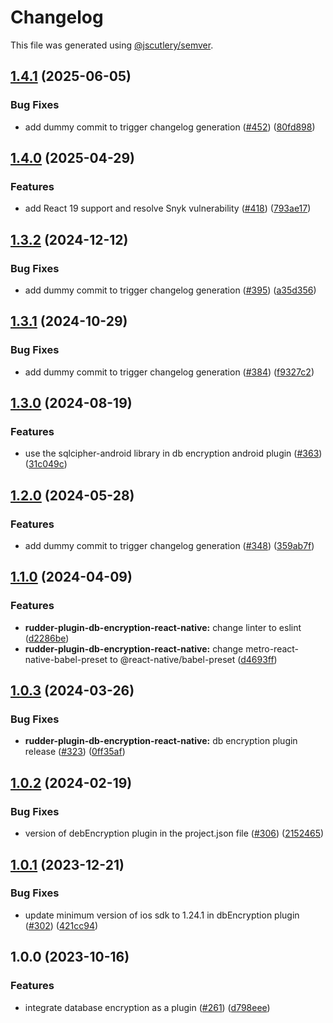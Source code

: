 # Changelog

This file was generated using [@jscutlery/semver](https://github.com/jscutlery/semver).

## [1.4.1](https://github.com/rudderlabs/rudder-sdk-react-native/compare/rudder-plugin-db-encryption-react-native@1.4.0...rudder-plugin-db-encryption-react-native@1.4.1) (2025-06-05)


### Bug Fixes

* add dummy commit to trigger changelog generation ([#452](https://github.com/rudderlabs/rudder-sdk-react-native/issues/452)) ([80fd898](https://github.com/rudderlabs/rudder-sdk-react-native/commit/80fd898f084ee9290cbeb72fad6b852127aabf21))

## [1.4.0](https://github.com/rudderlabs/rudder-sdk-react-native/compare/rudder-plugin-db-encryption-react-native@1.3.2...rudder-plugin-db-encryption-react-native@1.4.0) (2025-04-29)


### Features

* add React 19 support and resolve Snyk vulnerability ([#418](https://github.com/rudderlabs/rudder-sdk-react-native/issues/418)) ([793ae17](https://github.com/rudderlabs/rudder-sdk-react-native/commit/793ae17076d8f69404877eec07fea1b49c3ce304))

## [1.3.2](https://github.com/rudderlabs/rudder-sdk-react-native/compare/rudder-plugin-db-encryption-react-native@1.3.1...rudder-plugin-db-encryption-react-native@1.3.2) (2024-12-12)


### Bug Fixes

* add dummy commit to trigger changelog generation ([#395](https://github.com/rudderlabs/rudder-sdk-react-native/issues/395)) ([a35d356](https://github.com/rudderlabs/rudder-sdk-react-native/commit/a35d356fad78ef229fb12005882eb8e1c3175812))

## [1.3.1](https://github.com/rudderlabs/rudder-sdk-react-native/compare/rudder-plugin-db-encryption-react-native@1.3.0...rudder-plugin-db-encryption-react-native@1.3.1) (2024-10-29)


### Bug Fixes

* add dummy commit to trigger changelog generation ([#384](https://github.com/rudderlabs/rudder-sdk-react-native/issues/384)) ([f9327c2](https://github.com/rudderlabs/rudder-sdk-react-native/commit/f9327c2e4f7fe23729a2cb0c3c67097c16ff8d73))

## [1.3.0](https://github.com/rudderlabs/rudder-sdk-react-native/compare/rudder-plugin-db-encryption-react-native@1.2.0...rudder-plugin-db-encryption-react-native@1.3.0) (2024-08-19)


### Features

* use the sqlcipher-android library in db encryption android plugin ([#363](https://github.com/rudderlabs/rudder-sdk-react-native/issues/363)) ([31c049c](https://github.com/rudderlabs/rudder-sdk-react-native/commit/31c049cfa1e1bb77884600d0248c58b00d78fbed))

## [1.2.0](https://github.com/rudderlabs/rudder-sdk-react-native/compare/rudder-plugin-db-encryption-react-native@1.1.0...rudder-plugin-db-encryption-react-native@1.2.0) (2024-05-28)


### Features

* add dummy commit to trigger changelog generation ([#348](https://github.com/rudderlabs/rudder-sdk-react-native/issues/348)) ([359ab7f](https://github.com/rudderlabs/rudder-sdk-react-native/commit/359ab7fedf7d84ba0ba41e91080048813ea02f9a))

## [1.1.0](https://github.com/rudderlabs/rudder-sdk-react-native/compare/rudder-plugin-db-encryption-react-native@1.0.3...rudder-plugin-db-encryption-react-native@1.1.0) (2024-04-09)


### Features

* **rudder-plugin-db-encryption-react-native:** change linter to eslint ([d2286be](https://github.com/rudderlabs/rudder-sdk-react-native/commit/d2286bea40012a626a739b83fa116f13a0a3d507))
* **rudder-plugin-db-encryption-react-native:** change metro-react-native-babel-preset to @react-native/babel-preset ([d4693ff](https://github.com/rudderlabs/rudder-sdk-react-native/commit/d4693ff39cd167c927eb54faf740234a0acfdc74))

## [1.0.3](https://github.com/rudderlabs/rudder-sdk-react-native/compare/rudder-plugin-db-encryption-react-native@1.0.2...rudder-plugin-db-encryption-react-native@1.0.3) (2024-03-26)


### Bug Fixes

* **rudder-plugin-db-encryption-react-native:** db encryption plugin release ([#323](https://github.com/rudderlabs/rudder-sdk-react-native/issues/323)) ([0ff35af](https://github.com/rudderlabs/rudder-sdk-react-native/commit/0ff35af18acd25d4de219ca8ef56453e29ecf7d6))

## [1.0.2](https://github.com/rudderlabs/rudder-sdk-react-native/compare/rudder-plugin-db-encryption-react-native@1.0.1...rudder-plugin-db-encryption-react-native@1.0.2) (2024-02-19)


### Bug Fixes

* version of debEncryption plugin in the project.json file ([#306](https://github.com/rudderlabs/rudder-sdk-react-native/issues/306)) ([2152465](https://github.com/rudderlabs/rudder-sdk-react-native/commit/2152465a898af102821dee4cf71c09021b646d85))

## [1.0.1](https://github.com/rudderlabs/rudder-sdk-react-native/compare/rudder-plugin-db-encryption-react-native@1.0.0...rudder-plugin-db-encryption-react-native@1.0.1) (2023-12-21)


### Bug Fixes

* update minimum version of ios sdk to 1.24.1 in dbEncryption plugin ([#302](https://github.com/rudderlabs/rudder-sdk-react-native/issues/302)) ([421cc94](https://github.com/rudderlabs/rudder-sdk-react-native/commit/421cc9416c87539e69b79c205aadd64dce0db02d))

## 1.0.0 (2023-10-16)


### Features

* integrate database encryption as a plugin ([#261](https://github.com/rudderlabs/rudder-sdk-react-native/issues/261)) ([d798eee](https://github.com/rudderlabs/rudder-sdk-react-native/commit/d798eeeb2ae9dd1ed750e96fe19d8ba80051b34e))
